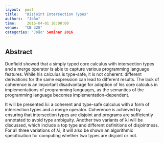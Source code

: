 ```yaml
--- 
layout:  post 
title:   "Disjoint Intersection Types"
authors:  "João"
time:     2016-04-01 16:00:00
venue:   "CB 328"
categories: "João" Seminar 2016
--- 
```

## Abstract

Dunfield showed that a simply typed core calculus with intersection types
and a
merge operator is able to capture various programming language features.
While
his calculus is type-safe, it is not coherent: different derivations for the
same expression can lead to different results. The lack of coherence is an
important disadvantage for adoption of his core calculus in implementations
of
programming languages, as the semantics of the programming language becomes
implementation-dependent.

It will be presented λi: a coherent and type-safe calculus with a form of
intersection types and a merge operator. Coherence is achieved by ensuring
that
intersection types are disjoint and programs are sufficiently annotated to
avoid
type ambiguity. Another two variants of λi will be discussed, which include
a
top type and different definitions of disjointness. For all three
variations of
λi, it will also be shown an algorithmic specification for computing
whether two
types are disjoint or not.


